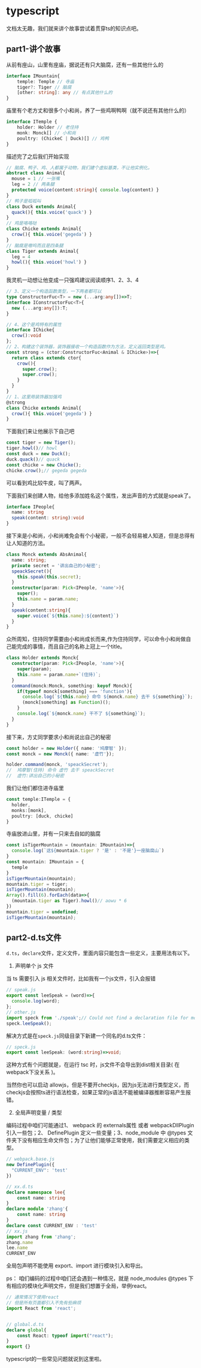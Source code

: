 # typescript

文档太无趣，我们就来讲个故事尝试着贯穿ts的知识点吧。

## part1-讲个故事

从前有座山，山里有座庙，据说还有只大脑腐，还有一些其他什么的

```typescript
interface IMountain{
    temple: Temple // 寺庙
    tiger?: Tiger // 脑腐
    [other: string]: any // 有点其他什么的
}
```

庙里有个老方丈和很多个小和尚，养了一些鸡啊鸭啊（就不说还有其他什么的）

```typescript
interface ITemple {
	holder: Holder // 老住持
    monk: Monck[] // 小和尚
    poultry: (ChickeC | Duck)[] // 鸡鸭
}
```

描述完了之后我们开始实现

```typescript
// 脑腐、鸭子、鸡、人都属于动物，我们建个虚拟基类，不让他实例化。
abstract class Animal{
  mouse = 1 // 一张嘴
  leg = 2 // 两条腿
  protected voice(content:string){ console.log(content) }
}
// 鸭子是呱呱叫
class Duck extends Animal{
  quack(){ this.voice('quack') }
}
// 鸡是咯咯哒
class Chicke extends Animal{
  crow(){ this.voice('gegeda') }
}
// 脑腐是嗷呜而且是四条腿
class Tiger extends Animal{
  leg = 4
  howl(){ this.voice('howl') }
}
```

我灵机一动想让他变成一只强鸡建议阅读顺序1、2、3、4

```typescript
// 3、定义一个构造函数类型，一下两者都可以
type ConstructorFuc<T> = new (...arg:any[])=>T;
interface IConstructorFuc<T>{
  new (...arg:any[]):T;
}

// 4、这个是鸡特有的属性
interface IChicke{
  crow():void
};
// 2、构建这个装饰器，装饰器接收一个构造函数作为方法，定义返回类型是鸡。
const strong = (ctor:ConstructorFuc<Animal & IChicke>)=>{
  return class extends ctor{
    crow(){
      super.crow();
      super.crow();
    }
  }
}
// 1、这里用装饰器加强鸡
@strong
class Chicke extends Animal{
  crow(){ this.voice('gegeda') }
}
```

下面我们来让他展示下自己吧

```typescript
const tiger = new Tiger();
tiger.howl()// howl
const duck = new Duck();
duck.quack()// quack
const chicke = new Chicke();
chicke.crow();// gegeda gegeda
```

可以看到鸡比较牛皮，叫了两声。

下面我们来创建人物，给他多添加姓名这个属性，发出声音的方式就是speak了。

```typescript
interface IPeople{
  name: string
  speak(content: string):void
}
```

接下来是小和尚，小和尚难免会有个小秘密，一般不会轻易被人知道，但是总得有让人知道的方法。

```typescript
class Monck extends AbsAnimal{
  name: string;
  private secret = '讲出自己的小秘密';
  speackSecret(){
    this.speak(this.secret);
  }
  constructor(param: Pick<IPeople, 'name'>){
    super();
    this.name = param.name;
  }
  speak(content:string){
    super.voice(`${this.name}:${content}`)
  }
}
```

众所周知，住持同学需要由小和尚成长而来,作为住持同学，可以命令小和尚做自己能完成的事情，而且自己的名称上冠上一个title。

```typescript
class Holder extends Monck{
  constructor(param: Pick<IPeople, 'name'>){
    super(param);
    this.name = param.name+`(住持)`;
  }
  command(monck:Monck, something: keyof Monck){
    if(typeof monck[something] === 'function'){
      console.log(`${this.name} 命令 ${monck.name} 去干 ${something}`);
      (monck[something] as Function)();
    }
    console.log(`${monck.name} 干不了 ${something}`);
  }
}
```

接下来，方丈同学要求小和尚说出自己的秘密

```typescript
const holder = new Holder({ name: '鸠摩智' });
const monck = new Monck({ name: '虚竹'});

holder.command(monck, 'speackSecret');
//  鸠摩智(住持) 命令 虚竹 去干 speackSecret
//  虚竹:讲出自己的小秘密
```

我们让他们都住进寺庙里

```typescript
const temple:ITemple = {
  holder,
  monks:[monk],
  poultry: [duck, chicke]
}
```

寺庙放进山里，并有一只来去自如的脑腐

```typescript
const isTigerMountain = (mountain: IMountain)=>{
  console.log(`这${mountain.tiger ? '是' : '不是'}一座脑腐山`)
}
const mountain: IMountain = {
  temple
}
isTigerMountain(mountain);
mountain.tiger = tiger;
isTigerMountain(mountain);
Array().fill(6).forEach(data=>{
  (mountain.tiger as Tiger).howl()// aowu * 6
})
mountain.tiger = undefined;
isTigerMountain(mountain);
```



## part2-d.ts文件

`d.ts`，`declare`文件，定义文件，里面内容只能包含一些定义，主要用法有以下。

1. 声明单个 js 文件

当 ts 需要引入 js 相关文件时，比如我有一个js文件，引入会报错

```typescript
// speak.js
export const leeSpeak = (word)=>{
  console.log(word);
};
// other.js
import speck from './speak';// Could not find a declaration file for module './speak'.
speck.leeSpeak();
```

解决方式是在`speck.js`同级目录下新建一个同名的d.ts文件：

```typescript
// speck.js
export const leeSpeak: (word:string)=>void;
```

这种方式有个问题就是，在运行 tsc 时，js文件不会导出到dist相关目录( 在webpack下没关系 )。

当然你也可以启动 allowjs，但是不要开checkjs，因为js无法进行类型定义，而checkjs会按照ts进行语法检查，如果正常的js语法不能被编译器推断容易产生报错。

2. 全局声明变量 / 类型

编码过程中咱们可能通过1、 webpack 的 externals属性 或者 webpackDllPlugin 引入一些包；2、 DefinePlugin 定义一些变量；3、node_module 中 @types 文件夹下没有相应生命文件包；为了让他们能够正常使用，我们需要定义相应的类型。

```typescript
// webpack.base.js
new DefinePlugin({
  "CURRENT_ENV": 'test'
})

// xx.d.ts
declare namespace lee{
    const name: string
}
declare module 'zhang'{
    const name: string
}
declare const CURRENT_ENV : 'test'
// xx.js
import zhang from 'zhang';
zhang.name
lee.name
CURRENT_ENV

```

全局包声明不能使用 export、import 进行模块引入和导出。

ps： 咱们编码的过程中咱们还会遇到一种情况，就是 node_modules @types 下有相应的模块化声明文件，但是我们想置于全局，举例react。

```typescript
// 通常情况下使用react
// 但是所有页面都引入不免有些麻烦
import React from 'react';


// global.d.ts
declare global{
    const React: typeof import("react");
}
export {}
```

typescript的一些常见问题就说到这里啦。